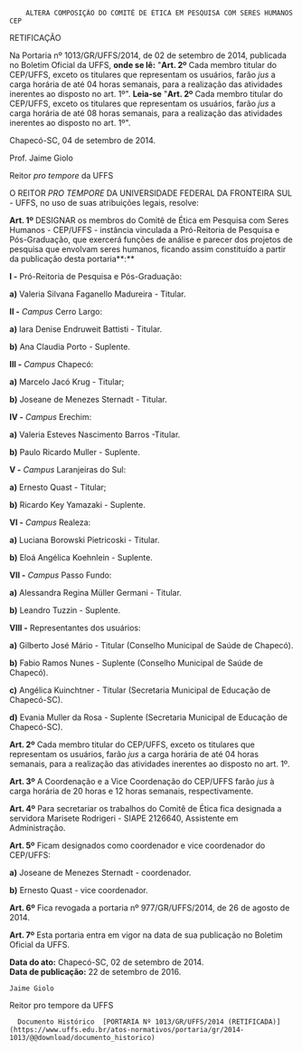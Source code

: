         ALTERA COMPOSIÇÃO DO COMITÊ DE ÉTICA EM PESQUISA COM SERES HUMANOS CEP  

RETIFICAÇÃO

 Na Portaria nº 1013/GR/UFFS/2014, de 02 de setembro de 2014, publicada no Boletim Oficial da UFFS, **onde se lê:** "**Art. 2º** Cada membro titular do CEP/UFFS, exceto os titulares que representam os usuários, farão *jus* a carga horária de até 04 horas semanais, para a realização das atividades inerentes ao disposto no art. 1º". **Leia-se** "**Art. 2º** Cada membro titular do CEP/UFFS, exceto os titulares que representam os usuários, farão *jus* a carga horária de até 08 horas semanais, para a realização das atividades inerentes ao disposto no art. 1º".

 Chapecó-SC, 04 de setembro de 2014.

 Prof. Jaime Giolo

 Reitor *pro tempore* da UFFS

 O REITOR *PRO TEMPORE* DA UNIVERSIDADE FEDERAL DA FRONTEIRA SUL - UFFS, no uso de suas atribuições legais, resolve:

 **Art. 1º** DESIGNAR os membros do Comitê de Ética em Pesquisa com Seres Humanos - CEP/UFFS - instância vinculada a Pró-Reitoria de Pesquisa e Pós-Graduação, que exercerá funções de análise e parecer dos projetos de pesquisa que envolvam seres humanos, ficando assim constituído a partir da publicação desta portaria**:**

 **I -** Pró-Reitoria de Pesquisa e Pós-Graduação:

 **a)** Valeria Silvana Faganello Madureira - Titular.

 **II -** *Campus* Cerro Largo:

 **a)** Iara Denise Endruweit Battisti - Titular.

 **b)** Ana Claudia Porto - Suplente.

 **III -** *Campus* Chapecó:

 **a)** Marcelo Jacó Krug - Titular;

 **b)** Joseane de Menezes Sternadt - Titular.

 **IV -** *Campus* Erechim:

 **a)** Valeria Esteves Nascimento Barros -Titular.

 **b)** Paulo Ricardo Muller - Suplente.

 **V -** *Campus* Laranjeiras do Sul:

 **a)** Ernesto Quast - Titular;

 **b)** Ricardo Key Yamazaki - Suplente.

 **VI -** *Campus* Realeza:

 **a)** Luciana Borowski Pietricoski - Titular.

 **b)** Eloá Angélica Koehnlein - Suplente.

 **VII -** *Campus* Passo Fundo:

 **a)** Alessandra Regina Müller Germani - Titular.

 **b)** Leandro Tuzzin - Suplente.

 **VIII -** Representantes dos usuários:

 **a)** Gilberto José Mário - Titular (Conselho Municipal de Saúde de Chapecó).

 **b)** Fabio Ramos Nunes - Suplente (Conselho Municipal de Saúde de Chapecó).

 **c)** Angélica Kuinchtner - Titular (Secretaria Municipal de Educação de Chapecó-SC).

 **d)** Evania Muller da Rosa - Suplente (Secretaria Municipal de Educação de Chapecó-SC).

 **Art. 2º** Cada membro titular do CEP/UFFS, exceto os titulares que representam os usuários, farão *jus* a carga horária de até 04 horas semanais, para a realização das atividades inerentes ao disposto no art. 1º.

 **Art. 3º** A Coordenação e a Vice Coordenação do CEP/UFFS farão *jus* à carga horária de 20 horas e 12 horas semanais, respectivamente.

 **Art. 4º** Para secretariar os trabalhos do Comitê de Ética fica designada a servidora Marisete Rodrigeri - SIAPE 2126640, Assistente em Administração.

 **Art. 5º** Ficam designados como coordenador e vice coordenador do CEP/UFFS:

 **a)** Joseane de Menezes Sternadt - coordenador.

 **b)** Ernesto Quast - vice coordenador.

 **Art. 6º** Fica revogada a portaria nº 977/GR/UFFS/2014, de 26 de agosto de 2014.

 **Art. 7º** Esta portaria entra em vigor na data de sua publicação no Boletim Oficial da UFFS.

  

   **Data do ato:** Chapecó-SC, 02 de setembro de 2014.   
 **Data de publicação:**  22 de setembro de 2016. 

    Jaime Giolo   
 Reitor pro tempore da UFFS 

      Documento Histórico  [PORTARIA Nº 1013/GR/UFFS/2014 (RETIFICADA)](https://www.uffs.edu.br/atos-normativos/portaria/gr/2014-1013/@@download/documento_historico)     
      